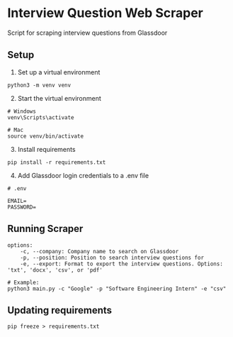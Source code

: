 # Interview Question Web Scraper

Script for scraping interview questions from Glassdoor

## Setup

1. Set up a virtual environment

```shell
python3 -m venv venv
```

2. Start the virtual environment

```shell
# Windows
venv\Scripts\activate

# Mac
source venv/bin/activate
```

3. Install requirements

```shell
pip install -r requirements.txt
```

4. Add Glassdoor login credentials to a .env file

```shell
# .env

EMAIL=
PASSWORD=
```

## Running Scraper

```shell
options:
    -c, --company: Company name to search on Glassdoor
    -p, --position: Position to search interview questions for
    -e, --export: Format to export the interview questions. Options: 'txt', 'docx', 'csv', or 'pdf'

# Example:
python3 main.py -c "Google" -p "Software Engineering Intern" -e "csv"
```

## Updating requirements

```shell
pip freeze > requirements.txt
```
